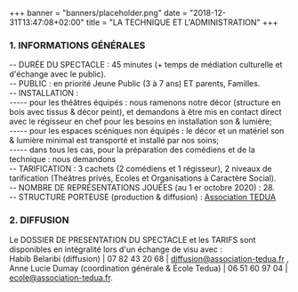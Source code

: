 +++
banner = "banners/placeholder.png"
date = "2018-12-31T13:47:08+02:00"
title = "LA TECHNIQUE ET L'ADMINISTRATION"
+++

### 1. INFORMATIONS GÉNÉRALES
    
-- DURÉE DU SPECTACLE : 45 minutes (+ temps de médiation culturelle et d'échange avec le public).  
-- PUBLIC : en priorité Jeune Public (3 à 7 ans) ET parents, Familles.  
-- INSTALLATION :   
	----- pour les théâtres équipés : nous ramenons notre décor (structure en bois avec tissus & décor peint), et demandons à être mis en contact direct avec le régisseur en chef pour les besoins en installation son & lumière;  
	----- pour les espaces scéniques non équipés : le décor et un matériel son & lumière minimal est transporté et installé par nos soins;  
	----- dans tous les cas, pour la préparation des comédiens et de la technique : nous demandons   
-- TARIFICATION : 3 cachets (2 comédiens et 1 régisseur), 2 niveaux de tarification (Théâtres privés, Ecoles et Organisations à Caractère Social).   
-- NOMBRE DE REPRÉSENTATIONS JOUÉES (au 1 er octobre 2020) : 28.  
-- STRUCTURE PORTEUSE (production & diffusion) : [Association TEDUA](https://www.association-tedua.fr)   

### 2. DIFFUSION
     
Le DOSSIER DE PRESENTATION DU SPECTACLE et les TARIFS sont disponibles en intégralité lors d'un échange de visu avec :  
Habib Belaribi (diffusion) | 07 82 43 20 68 | diffusion@association-tedua.fr ,
Anne Lucie Dumay (coordination générale & École Tedua) | 06 51 60 97 04 | ecole@association-tedua.fr.   
  



